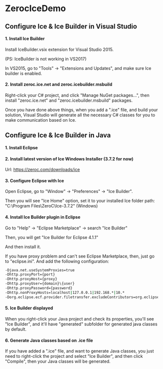 # ZerocIceDemo

## Configure Ice & Ice Builder in Visual Studio

#### 1. Install Ice Builder

Install IceBuilder.vsix extension for Visual Studio 2015. 

(PS: IceBuilder is not working in VS2017)

In VS2015, go to "Tools" -> "Extensions and Updates", and make sure Ice builder is enabled.

#### 2. Install zeroc.ice.net and zeroc.icebuilder.msbuild

Right-click your C# project, and click "Manage NuGet packages...", then install "zeroc.ice.net" and "zeroc.icebuilder.msbuild" packages.

Once you have done above things, when you add a ".ice" file, and build your solution, Visual Studio will generate all the necessary C# classes for you to make communication based on Ice.



## Configure Ice & Ice Builder in Java

#### 1. Install Eclipse

#### 2. Install latest version of Ice Windows Installer (3.7.2 for now)

Url: https://zeroc.com/downloads/ice

#### 3. Configure Eclipse with Ice

Open Eclipse, go to "Window" -> "Preferences" -> "Ice Builder".

Then you will see "Ice Home" option, set it to your installed Ice folder path: "C:\Program Files\ZeroC\Ice-3.7.2" (Windows)

#### 4. Install Ice Builder plugin in Eclipse

Go to "Help" -> "Eclipse Marketplace" -> search "Ice Builder"

Then, you will get "Ice Builder for Eclipse 4.1.1"

And then install it.

If you have proxy problem and can't see Eclipse Marketplace,
then, just go to "eclipse.ini". 
And add the following configuration:
```bash
-Djava.net.useSystemProxies=true
-Dhttp.proxyPort={port}
-Dhttp.proxyHost={proxy}
-Dhttp.proxyUser={domain}\{user}
-Dhttp.proxyPassword={password}
-Dhttp.nonProxyHosts=localhost|127.0.0.1|192.168.*|10.*
-Dorg.eclipse.ecf.provider.filetransfer.excludeContributors=org.eclipse.ecf.provider.filetransfer.httpclient4
```

#### 5. Ice Builder displayed 

When you right-click your Java project and check its properties, you'll see "Ice Builder", and it'll have "generated" subfolder for generated java classes by default.

#### 6. Generate Java classes based on .ice file

If you have added a ".ice" file, and want to generate Java classes, you just need to right-click the project and select "Ice Builder", and then click "Compile", then your Java classes will be generated.
